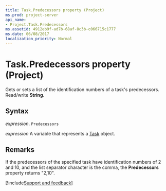 ```yaml
---
title: Task.Predecessors property (Project)
ms.prod: project-server
api_name:
- Project.Task.Predecessors
ms.assetid: 4912eb9f-ad7b-68af-8c3b-c066715c1777
ms.date: 06/08/2017
localization_priority: Normal
---
```



# Task.Predecessors property (Project)

Gets or sets a list of the identification numbers of a task's predecessors. Read/write  **String**.


## Syntax

_expression_. `Predecessors`

_expression_ A variable that represents a [Task](./Project.Task.md) object.


## Remarks

If the predecessors of the specified task have identification numbers of 2 and 10, and the list separator character is the comma, the  **Predecessors** property returns "2,10".

[!include[Support and feedback](~/includes/feedback-boilerplate.md)]